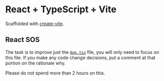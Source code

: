 # React + TypeScript + Vite

Scaffolded with [create-vite](https://vitejs.dev/guide/#scaffolding-your-first-vite-project).

## React SOS

The task is to improve just the [`App.tsx`](https://github.com/simboonlong/react-sos/blob/master/src/App.tsx) file, you will only need to focus on this file. If you make any code change decisions, put a comment at that portion on the rationale why.

Please do not spend more than 2 hours on this.
